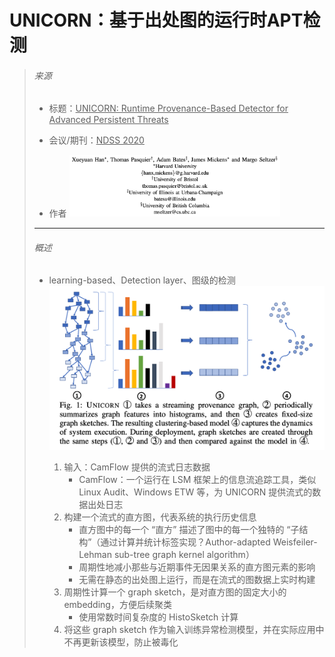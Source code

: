 # UNICORN：基于出处图的运行时APT检测

> ###### 来源
>
> - 标题：<u>UNICORN: Runtime Provenance-Based Detector for Advanced Persistent Threats</u>
>
> - 会议/期刊：<u>NDSS 2020</u>
>
> - 作者
>     <left><img src="assets/image-20231029210259797.png" alt="image-20231029210259797" style="zoom:33%;" />
>
> ---
>
> ###### 概述
>
> - learning-based、Detection layer、图级的检测
>     <left><img src="assets/image-20231030181818287.png" alt="image-20231030181818287" style="zoom:50%;" />
>
>     1. 输入：CamFlow 提供的流式日志数据
>         - CamFlow：一个运行在 LSM 框架上的信息流追踪工具，类似 Linux Audit、Windows ETW 等，为 UNICORN 提供流式的数据出处日志
>     2. 构建一个流式的直方图，代表系统的执行历史信息
>         - 直方图中的每一个 “直方” 描述了图中的每一个独特的 “子结构”（通过计算并统计标签实现？Author-adapted Weisfeiler-Lehman sub-tree graph kernel algorithm）
>         - 周期性地减小那些与近期事件无因果关系的直方图元素的影响
>         - 无需在静态的出处图上运行，而是在流式的图数据上实时构建
>     3. 周期性计算一个 graph sketch，是对直方图的固定大小的 embedding，方便后续聚类
>         - 使用常数时间复杂度的 HistoSketch 计算
>     4. 将这些 graph sketch 作为输入训练异常检测模型，并在实际应用中不再更新该模型，防止被毒化